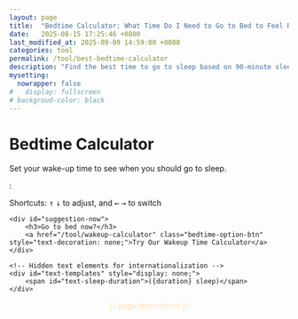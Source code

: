 ```yaml
---
layout: page
title:  "Bedtime Calculator: What Time Do I Need to Go to Bed to Feel Refreshed?"
date:   2025-08-15 17:25:46 +0800
last_modified_at: 2025-09-09 14:59:00 +0800
categories: tool
permalink: /tool/best-bedtime-calculator
description: "Find the best time to go to sleep based on 90-minute sleep cycles. It can help you wake up feeling refreshed and energetic."
mysetting:
  nowrapper: false
#   display: fullscreen
# backgroud-color: black
---
```



<link rel="stylesheet" href="/assets/css/best-bedtime-calculator.css?v=1">

<div id="sleep-calculator-container">
    <h1>Bedtime Calculator</h1>
    <p>Set your wake-up time to see when you should go to sleep.</p>
    <div id="controls">
        <div class="custom-time-picker">
            <div class="time-scroller" id="hour-scroller"></div>
            <span class="time-picker-separator">:</span>
            <div class="time-scroller" id="minute-scroller"></div>
            <div class="time-scroller" id="ampm-scroller"></div>
        </div>
    </div>
    <p class="keyboard-hint">Shortcuts:  <kbd>↑</kbd> <kbd>↓</kbd> to adjust, and <kbd>←</kbd> <kbd>→</kbd> to switch</p>
    <div id="results-container" style="display: none;">
        <h3 id="results-title">To wake up refreshed at <span id="wake-up-time"></span>, try to fall asleep at one of these times: <small style="font-weight: normal;">(Includes 15 mins to fall asleep & 90-min sleep cycles)</small></h3>
        <div id="bedtime-options"></div>
                                <div style="background-color: #1c2b3a; border-left: 5px solid #00c7b4; padding: 15px; margin: 20px 0 0 0; border-radius: 4px; color: #e0e0e0; font-size: 15px; text-align: left;">
          <p style="margin: 0 0 10px 0; font-weight: bold;"><span style="color: #ff6b6b;">❤</span> British Heart Foundation Advice: <a href="https://www.bhf.org.uk/informationsupport/heart-matters-magazine/news/behind-the-headlines/sleep-time-and-heart-disease" target="_blank" style="color: #8492a6; text-decoration: none; font-size: 12px;">(read more)</a></p>
          <ul style="margin: 0; padding-left: 0; list-style-type: none;">
            <li style="margin-bottom: 10px; padding-left: 20px; position: relative;">
              <span style="position: absolute; left: 0; color: #00c7b4;">✔</span>
              Sleep between <strong>10pm-11pm</strong> for a healthier heart.
            </li>
            <li style="padding-left: 20px; position: relative;">
              <span style="position: absolute; left: 0; color: #00c7b4;">✔</span>
              Most adults should aim for <strong>7 to 9 hours</strong> of sleep per night.
            </li>
          </ul>
        </div>
    </div>
    
    <div id="suggestion-now">
        <h3>Go to bed now?</h3>
        <a href="/tool/wakeup-calculator" class="bedtime-option-btn" style="text-decoration: none;">Try Our Wakeup Time Calculator</a>
    </div>

    <!-- Hidden text elements for internationalization -->
    <div id="text-templates" style="display: none;">
        <span id="text-sleep-duration">({duration} sleep)</span>
    </div>
</div>

<script src="/assets/js/best-bedtime-calculator.js?v=1"></script>



<p style="text-align:center;color:#FFE0B2">{{ page.description }}</p>